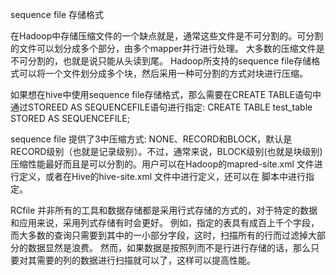 sequence file 存储格式

在Hadoop中存储压缩文件的一个缺点就是，通常这些文件是不可分割的。可分割的文件可以划分成多个部分，由多个mapper并行进行处理。
大多数的压缩文件是不可分割的，也就是说只能从头读到尾。
Hadoop所支持的sequence file存储格式可以将一个文件划分成多个块，然后采用一种可分割的方式对块进行压缩。

如果想在hive中使用sequence file存储格式，那么需要在CREATE TABLE语句中通过STOREED AS SEQUENCEFILE语句进行指定:
CREATE TABLE test_table STORED AS SEQUENCEFILE;

sequence file 提供了3中压缩方式: NONE、RECORD和BLOCK，默认是RECORD级别（也就是记录级别）。不过，通常来说，BLOCK级别(也就是块级别)
压缩性能最好而且是可以分割的。用户可以在Hadoop的mapred-site.xml 文件进行定义，或者在Hive的hive-site.xml 文件中进行定义，还可以在
脚本中进行指定。

RCfile
并非所有的工具和数据存储都是采用行式存储的方式的，对于特定的数据和应用来说，采用列式存储有时会更好。
例如，指定的表具有成百上千个字段，而大多数的查询只需要到其中的一小部分字段，这时，扫描所有的行而过滤掉大部分的数据显然是浪费。
然而，如果数据是按照列而不是行进行存储的话，那么只要对其需要的列的数据进行扫描就可以了，这样可以提高性能。